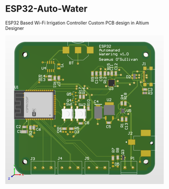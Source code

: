 # ESP32-Auto-Water

ESP32 Based Wi-Fi Irrigation Controller
Custom PCB design in Altium Designer

![Image](V13DView.png)
